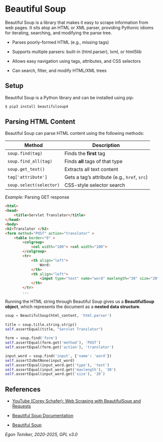 # Beautiful Soup 

Beautiful Soup is a library that makes it easy to scrape information from web pages. 
It sits atop an HTML or XML parser, providing Pythonic idioms for iterating, searching,
and modifying the parse tree.

* Parses poorly-formed HTML (e.g., missing tags)

* Supports multiple parsers: built-in (html.parser), lxml, or html5lib

* Allows easy navigation using tags, attributes, and CSS selectors

* Can search, filter, and modify HTML/XML trees



## Setup 

Beautiful Soup is a Python library and can be installed using pip:

```bash 
$ pip3 install beautifulsoup4
```

## Parsing HTML Content

Beautiful Soup can parse HTML content using the following methods:

| Method                  | Description                                  |
| ----------------------- | -------------------------------------------- |
| `soup.find(tag)`        | Finds the **first** tag                      |
| `soup.find_all(tag)`    | Finds **all** tags of that type              |
| `soup.get_text()`       | Extracts all text content                    |
| `tag['attribute']`      | Gets a tag’s attribute (e.g., `href`, `src`) |
| `soup.select(selector)` | CSS-style selector search                    |


_Example:_ Parsing GET response 
```HTML
<html>
<head>
    <title>Servlet Translator</title>
</head>
<body>
<h2>Translator </h2>
<form method="POST" action="translator" >
    <table border="0" >
        <colgroup>
            <col width="100"> <col width="100">
        </colgroup>
        <tr>
            <th align="left">
                Word:
            </th>
            <th align="left">
                <input type="text" name="word" maxlength="30" size="20"> <br>
            </th>
        </tr>
        ...
```

Running the HTML string through Beautiful Soup gives us a **BeautifulSoup object**, 
which represents the document as a **nested data structure**.

```python
soup = BeautifulSoup(html_content, 'html.parser')
    
title = soup.title.string.strip()
self.assertEqual(title, "Servlet Translator")
    
form = soup.find('form')
self.assertEqual(form.get('method'), 'POST')
self.assertEqual(form.get('action'), 'translator')

input_word = soup.find('input', {'name': 'word'})
self.assertIsNotNone(input_word)
self.assertEqual(input_word.get('type'), 'text')
self.assertEqual(input_word.get('maxlength'), '30')
self.assertEqual(input_word.get('size'), '20')
```



## References

* [YouTube (Corey Schafer): Web Scraping with BeautifulSoup and Requests](https://youtu.be/ng2o98k983k?si=UOjAyahrlk9SqAAH)

* [Beautiful Soup Documentation](https://www.crummy.com/software/BeautifulSoup/bs4/doc/)
* [Beautiful Soup](https://www.crummy.com/software/BeautifulSoup/)

*Egon Teiniker, 2020-2025, GPL v3.0*